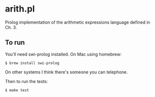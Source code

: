 # arith.pl

Prolog implementation of the arithmetic expressions language defined in Ch. 3.

## To run

You'll need swi-prolog installed. On Mac using homebrew:

    $ brew install swi-prolog

On other systems I think there's someone you can telephone.

Then to run the tests:

    $ make test
